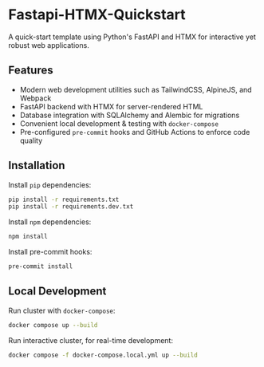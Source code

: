 # Fastapi-HTMX-Quickstart

A quick-start template using Python's FastAPI and HTMX for interactive yet robust web applications.

## Features

* Modern web development utilities such as TailwindCSS, AlpineJS, and Webpack
* FastAPI backend with HTMX for server-rendered HTML
* Database integration with SQLAlchemy and Alembic for migrations
* Convenient local development & testing with `docker-compose`
* Pre-configured `pre-commit` hooks and GitHub Actions to enforce code quality

## Installation

Install `pip` dependencies:

```bash
pip install -r requirements.txt
pip install -r requirements.dev.txt
```

Install `npm` dependencies:

```bash
npm install
```

Install pre-commit hooks:

```bash
pre-commit install
```

## Local Development

Run cluster with `docker-compose`:

```bash
docker compose up --build
```

Run interactive cluster, for real-time development:

```bash
docker compose -f docker-compose.local.yml up --build
```
